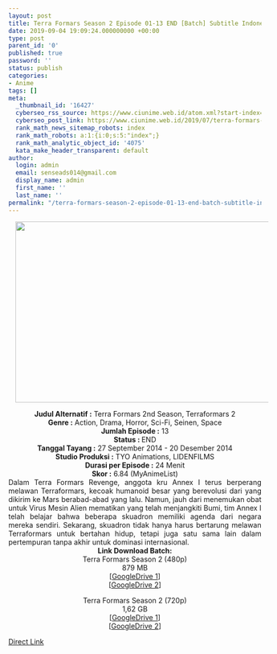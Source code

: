 ```yaml
---
layout: post
title: Terra Formars Season 2 Episode 01-13 END [Batch] Subtitle Indonesia
date: 2019-09-04 19:09:24.000000000 +00:00
type: post
parent_id: '0'
published: true
password: ''
status: publish
categories:
- Anime
tags: []
meta:
  _thumbnail_id: '16427'
  cyberseo_rss_source: https://www.ciunime.web.id/atom.xml?start-index=3601&max-results=150
  cyberseo_post_link: https://www.ciunime.web.id/2019/07/terra-formars-season-2-episode-01-13.html
  rank_math_news_sitemap_robots: index
  rank_math_robots: a:1:{i:0;s:5:"index";}
  rank_math_analytic_object_id: '4075'
  kata_make_header_transparent: default
author:
  login: admin
  email: senseads014@gmail.com
  display_name: admin
  first_name: ''
  last_name: ''
permalink: "/terra-formars-season-2-episode-01-13-end-batch-subtitle-indonesia/"
---
```

<div class="separator" style="clear: both; text-align: center;"><a href="https://1.bp.blogspot.com/-03YBF0s9WMY/XTS1Q2S33BI/AAAAAAAAcTc/CYEOmhNQtbkgOe2pJOgF6plSCvFutKaWQCLcBGAs/s1600/Terra%2BFormars%2BSeason%2B2.jpg" imageanchor="1" style="margin-left: 1em; margin-right: 1em;"><img border="0" data-original-height="720" data-original-width="1280" height="360" src="{{ site.baseurl }}/assets/2019/09/Terra%2BFormars%2BSeason%2B2.jpg" width="640" /></a></div>
<p>
<div style="text-align: center;"><b>Judul</b><b><b> Alternatif</b> :</b> Terra Formars 2nd Season, Terraformars 2</div>
<div style="text-align: center;"><b><b>Genre :</b></b> Action, Drama, Horror, Sci-Fi, Seinen, Space</div>
<div style="text-align: center;"><b>Jumlah Episode :</b> 13<br /><b>Status :&nbsp;</b>END<br /><b>Tanggal Tayang :</b> 27 September 2014 - 20 Desember 2014<br /><b>Studio Produksi :</b> TYO Animations, LIDENFILMS<br /><b>Durasi per Episode :</b> 24 Menit</div>
<div style="text-align: center;"><b>Skor :</b> 6.84 (MyAnimeList)</div>
<div style="text-align: center;"></div>
<div style="text-align: justify;">Dalam Terra Formars Revenge, anggota kru Annex I terus berperang melawan Terraformars, kecoak humanoid besar yang berevolusi dari yang dikirim ke Mars berabad-abad yang lalu. Namun, jauh dari menemukan obat untuk Virus Mesin Alien mematikan yang telah menjangkiti Bumi, tim Annex I telah belajar bahwa beberapa skuadron memiliki agenda dari negara mereka sendiri. Sekarang, skuadron tidak hanya harus bertarung melawan Terraformars untuk bertahan hidup, tetapi juga satu sama lain dalam pertempuran tanpa akhir untuk dominasi internasional.</div>
<div style="text-align: justify;"></div>
<div style="text-align: justify;"></div>
<div style="text-align: center;"><b>Link Download Batch:</b></div>
<div style="text-align: center;">Terra Formars Season 2 (480p)</div>
<div style="text-align: center;">879 MB</div>
<div style="text-align: center;">[<a href="https://drive.google.com/file/d/192o8J5ZGaaE4vpPXlUyrAQxgiTbQFbkA/view" target="_blank" rel="noopener">GoogleDrive 1</a>]<br />[<a href="https://drive.google.com/file/d/1ftpYsVnmvX5e54D7otPa8cDvlSyEFWQS/view" target="_blank" rel="noopener">GoogleDrive 2</a>]</p>
<p>Terra Formars Season 2 (720p)<br />1,62 GB<br />[<a href="https://drive.google.com/file/d/1r1ZlhSZWoBVHmLXUBLkf7uTLqCTmh-b9/view" target="_blank" rel="noopener">GoogleDrive 1</a>]<br />[<a href="https://drive.google.com/file/d/1o4J-zbnUAMqFN5N61OgO6yDdg2Ipsf2Q/view" target="_blank" rel="noopener">GoogleDrive 2</a>]</div>
<link rel="stylesheet" href="https://cdnjs.cloudflare.com/ajax/libs/font-awesome/4.7.0/css/font-awesome.min.css" />
<div class="divbtn"> <a href="https://handymansurrender.com/fihup8buzv?key=94550f7ce39444073321dde3b8782f97" class="btn"><i class="fa fa-download"></i> Direct Link</a> </div>
